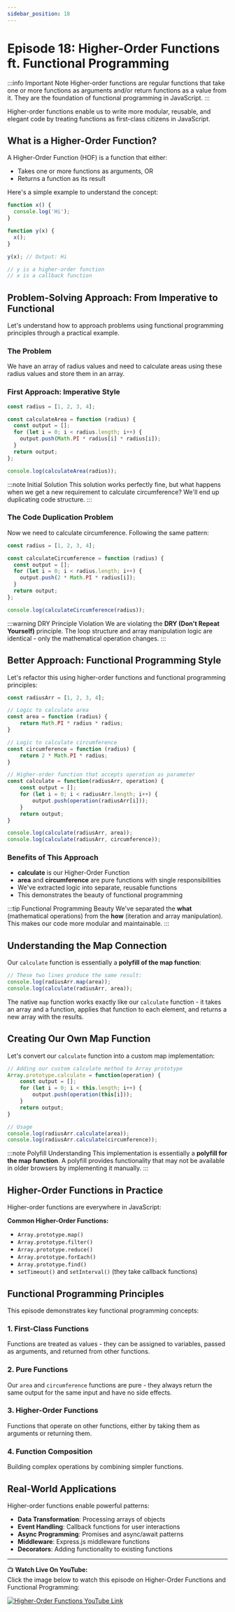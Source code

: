 ```yaml
---
sidebar_position: 18
---
```



# Episode 18: Higher-Order Functions ft. Functional Programming

:::info Important Note
Higher-order functions are regular functions that take one or more functions as arguments and/or return functions as a value from it. They are the foundation of functional programming in JavaScript.
:::

Higher-order functions enable us to write more modular, reusable, and elegant code by treating functions as first-class citizens in JavaScript.

<!-- ![Higher Order Functions Demo](../../static/img/hof_intro.jpg) -->

## What is a Higher-Order Function?

A Higher-Order Function (HOF) is a function that either:
- Takes one or more functions as arguments, OR
- Returns a function as its result

Here's a simple example to understand the concept:

```javascript
function x() {
  console.log('Hi');
}

function y(x) {
  x();
}

y(x); // Output: Hi

// y is a higher-order function
// x is a callback function
```

<!-- ![HOF Basic Example Demo](../../static/img/hof_basic.jpg) -->

## Problem-Solving Approach: From Imperative to Functional

Let's understand how to approach problems using functional programming principles through a practical example.

### The Problem
We have an array of radius values and need to calculate areas using these radius values and store them in an array.

<!-- ![Problem Statement Demo](../../static/img/problem_statement.jpg) -->

### First Approach: Imperative Style

```javascript
const radius = [1, 2, 3, 4];

const calculateArea = function (radius) {
  const output = [];
  for (let i = 0; i < radius.length; i++) {
    output.push(Math.PI * radius[i] * radius[i]);
  }
  return output;
};

console.log(calculateArea(radius));
```

:::note Initial Solution
This solution works perfectly fine, but what happens when we get a new requirement to calculate circumference? We'll end up duplicating code structure.
:::

### The Code Duplication Problem

Now we need to calculate circumference. Following the same pattern:

```javascript
const radius = [1, 2, 3, 4];

const calculateCircumference = function (radius) {
  const output = [];
  for (let i = 0; i < radius.length; i++) {
    output.push(2 * Math.PI * radius[i]);
  }
  return output;
};

console.log(calculateCircumference(radius));
```

<!-- ![Code Duplication Demo](../../static/img/code_duplication.jpg) -->

:::warning DRY Principle Violation
We are violating the **DRY (Don't Repeat Yourself)** principle. The loop structure and array manipulation logic are identical - only the mathematical operation changes.
:::

## Better Approach: Functional Programming Style

Let's refactor this using higher-order functions and functional programming principles:

```javascript
const radiusArr = [1, 2, 3, 4];

// Logic to calculate area
const area = function (radius) {
    return Math.PI * radius * radius;
}

// Logic to calculate circumference
const circumference = function (radius) {
    return 2 * Math.PI * radius;
}

// Higher-order function that accepts operation as parameter
const calculate = function(radiusArr, operation) {
    const output = [];
    for (let i = 0; i < radiusArr.length; i++) {
        output.push(operation(radiusArr[i]));
    }
    return output;
}

console.log(calculate(radiusArr, area));
console.log(calculate(radiusArr, circumference));
```

<!-- ![Functional Approach Demo](../../static/img/functional_approach.jpg) -->

### Benefits of This Approach

- **calculate** is our Higher-Order Function
- **area** and **circumference** are pure functions with single responsibilities
- We've extracted logic into separate, reusable functions
- This demonstrates the beauty of functional programming

:::tip Functional Programming Beauty
We've separated the **what** (mathematical operations) from the **how** (iteration and array manipulation). This makes our code more modular and maintainable.
:::

## Understanding the Map Connection

Our `calculate` function is essentially a **polyfill of the map function**:

<!-- ![Map Connection Demo](../../static/img/map_connection.jpg) -->

```javascript
// These two lines produce the same result:
console.log(radiusArr.map(area));
console.log(calculate(radiusArr, area));
```

The native `map` function works exactly like our `calculate` function - it takes an array and a function, applies that function to each element, and returns a new array with the results.

## Creating Our Own Map Function

Let's convert our `calculate` function into a custom map implementation:

```javascript
// Adding our custom calculate method to Array prototype
Array.prototype.calculate = function(operation) {
    const output = [];
    for (let i = 0; i < this.length; i++) {
        output.push(operation(this[i]));
    }
    return output;
}

// Usage
console.log(radiusArr.calculate(area));
console.log(radiusArr.calculate(circumference));
```

<!-- ![Custom Map Demo](../../static/img/custom_map.jpg) -->

:::note Polyfill Understanding
This implementation is essentially a **polyfill for the map function**. A polyfill provides functionality that may not be available in older browsers by implementing it manually.
:::

## Higher-Order Functions in Practice

Higher-order functions are everywhere in JavaScript:

<!-- ![HOF Examples Demo](../../static/img/hof_examples.jpg) -->

**Common Higher-Order Functions:**
- `Array.prototype.map()`
- `Array.prototype.filter()`
- `Array.prototype.reduce()`
- `Array.prototype.forEach()`
- `Array.prototype.find()`
- `setTimeout()` and `setInterval()` (they take callback functions)

## Functional Programming Principles

This episode demonstrates key functional programming concepts:

<!-- ![FP Principles Demo](../../static/img/fp_principles.jpg) -->

### 1. **First-Class Functions**
Functions are treated as values - they can be assigned to variables, passed as arguments, and returned from other functions.

### 2. **Pure Functions**
Our `area` and `circumference` functions are pure - they always return the same output for the same input and have no side effects.

### 3. **Higher-Order Functions**
Functions that operate on other functions, either by taking them as arguments or returning them.

### 4. **Function Composition**
Building complex operations by combining simpler functions.

## Real-World Applications

Higher-order functions enable powerful patterns:

<!-- ![Real World Applications Demo](../../static/img/realworld_hof.jpg) -->

- **Data Transformation**: Processing arrays of objects
- **Event Handling**: Callback functions for user interactions
- **Async Programming**: Promises and async/await patterns
- **Middleware**: Express.js middleware functions
- **Decorators**: Adding functionality to existing functions

---

📺 **Watch Live On YouTube:**  
Click the image below to watch this episode on Higher-Order Functions and Functional Programming:

[![Higher-Order Functions YouTube Link](https://img.youtube.com/vi/HkWxvB1RJq0/0.jpg)](https://www.youtube.com/watch?v=HkWxvB1RJq0&ab_channel=AkshaySaini)